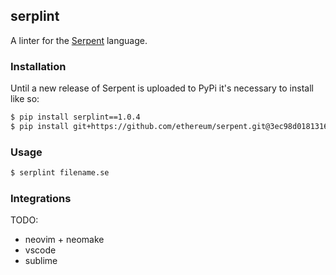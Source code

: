 ## serplint

A linter for the [Serpent](https://github.com/ethereum/serpent) language.

### Installation

Until a new release of Serpent is uploaded to PyPi it's necessary to install
like so:

```sh
$ pip install serplint==1.0.4
$ pip install git+https://github.com/ethereum/serpent.git@3ec98d01813167cc8725a951bd384c629158af2b#egg=ethereum-serpent
```

### Usage

```sh
$ serplint filename.se
```

### Integrations

TODO:

- neovim + neomake
- vscode
- sublime
